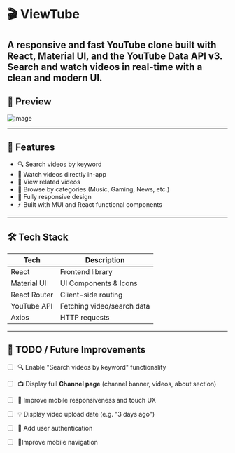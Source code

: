# 🎬 ViewTube

A responsive and fast YouTube clone built with **React**, **Material UI**, and the **YouTube Data API v3**. Search and watch videos in real-time with a clean and modern UI. 
---

## 📸 Preview

![image](https://github.com/user-attachments/assets/47187132-6acd-4335-8aa5-d33b3cf50cec)


---

## 🚀 Features

- 🔍 Search videos by keyword
- 🎥 Watch videos directly in-app
- 📄 View related videos
- 🧭 Browse by categories (Music, Gaming, News, etc.)
- 📱 Fully responsive design
- ⚡ Built with MUI and React functional components

---

## 🛠️ Tech Stack

| Tech           | Description                      |
|----------------|----------------------------------|
| React          | Frontend library                 |
| Material UI    | UI Components & Icons            |
| React Router   | Client-side routing              |
| YouTube API    | Fetching video/search data       |
| Axios          | HTTP requests                    |

---


## 📌 TODO / Future Improvements

- [ ] 🔍 Enable "Search videos by keyword" functionality
- [ ] 📺 Display full **Channel page** (channel banner, videos, about section)
- [ ] 📱 Improve mobile responsiveness and touch UX
- [ ] 💡 Display video upload date (e.g. "3 days ago")
- [ ] 🔐 Add user authentication
- [ ] 📱Improve mobile navigation

